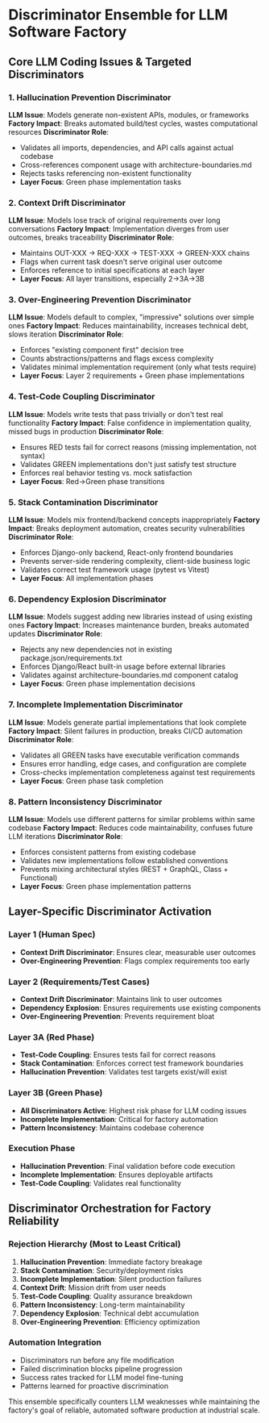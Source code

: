 # Discriminator Ensemble for LLM Software Factory

## Core LLM Coding Issues & Targeted Discriminators

### 1. **Hallucination Prevention Discriminator**
**LLM Issue**: Models generate non-existent APIs, modules, or frameworks
**Factory Impact**: Breaks automated build/test cycles, wastes computational resources
**Discriminator Role**:
- Validates all imports, dependencies, and API calls against actual codebase
- Cross-references component usage with architecture-boundaries.md
- Rejects tasks referencing non-existent functionality
- **Layer Focus**: Green phase implementation tasks

### 2. **Context Drift Discriminator**
**LLM Issue**: Models lose track of original requirements over long conversations
**Factory Impact**: Implementation diverges from user outcomes, breaks traceability
**Discriminator Role**:
- Maintains OUT-XXX → REQ-XXX → TEST-XXX → GREEN-XXX chains
- Flags when current task doesn't serve original user outcome
- Enforces reference to initial specifications at each layer
- **Layer Focus**: All layer transitions, especially 2→3A→3B

### 3. **Over-Engineering Prevention Discriminator**
**LLM Issue**: Models default to complex, "impressive" solutions over simple ones
**Factory Impact**: Reduces maintainability, increases technical debt, slows iteration
**Discriminator Role**:
- Enforces "existing component first" decision tree
- Counts abstractions/patterns and flags excess complexity
- Validates minimal implementation requirement (only what tests require)
- **Layer Focus**: Layer 2 requirements + Green phase implementations

### 4. **Test-Code Coupling Discriminator**
**LLM Issue**: Models write tests that pass trivially or don't test real functionality
**Factory Impact**: False confidence in implementation quality, missed bugs in production
**Discriminator Role**:
- Ensures RED tests fail for correct reasons (missing implementation, not syntax)
- Validates GREEN implementations don't just satisfy test structure
- Enforces real behavior testing vs. mock satisfaction
- **Layer Focus**: Red→Green phase transitions

### 5. **Stack Contamination Discriminator**
**LLM Issue**: Models mix frontend/backend concepts inappropriately
**Factory Impact**: Breaks deployment automation, creates security vulnerabilities
**Discriminator Role**:
- Enforces Django-only backend, React-only frontend boundaries
- Prevents server-side rendering complexity, client-side business logic
- Validates correct test framework usage (pytest vs Vitest)
- **Layer Focus**: All implementation phases

### 6. **Dependency Explosion Discriminator**
**LLM Issue**: Models suggest adding new libraries instead of using existing ones
**Factory Impact**: Increases maintenance burden, breaks automated updates
**Discriminator Role**:
- Rejects any new dependencies not in existing package.json/requirements.txt
- Enforces Django/React built-in usage before external libraries
- Validates against architecture-boundaries.md component catalog
- **Layer Focus**: Green phase implementation decisions

### 7. **Incomplete Implementation Discriminator**
**LLM Issue**: Models generate partial implementations that look complete
**Factory Impact**: Silent failures in production, breaks CI/CD automation
**Discriminator Role**:
- Validates all GREEN tasks have executable verification commands
- Ensures error handling, edge cases, and configuration are complete
- Cross-checks implementation completeness against test requirements
- **Layer Focus**: Green phase task completion

### 8. **Pattern Inconsistency Discriminator**
**LLM Issue**: Models use different patterns for similar problems within same codebase
**Factory Impact**: Reduces code maintainability, confuses future LLM iterations
**Discriminator Role**:
- Enforces consistent patterns from existing codebase
- Validates new implementations follow established conventions
- Prevents mixing architectural styles (REST + GraphQL, Class + Functional)
- **Layer Focus**: Green phase implementation patterns

## Layer-Specific Discriminator Activation

### **Layer 1 (Human Spec)**
- **Context Drift Discriminator**: Ensures clear, measurable user outcomes
- **Over-Engineering Prevention**: Flags complex requirements too early

### **Layer 2 (Requirements/Test Cases)**
- **Context Drift Discriminator**: Maintains link to user outcomes
- **Dependency Explosion**: Ensures requirements use existing components
- **Over-Engineering Prevention**: Prevents requirement bloat

### **Layer 3A (Red Phase)**
- **Test-Code Coupling**: Ensures tests fail for correct reasons
- **Stack Contamination**: Enforces correct test framework boundaries
- **Hallucination Prevention**: Validates test targets exist/will exist

### **Layer 3B (Green Phase)**
- **All Discriminators Active**: Highest risk phase for LLM coding issues
- **Incomplete Implementation**: Critical for factory automation
- **Pattern Inconsistency**: Maintains codebase coherence

### **Execution Phase**
- **Hallucination Prevention**: Final validation before code execution
- **Incomplete Implementation**: Ensures deployable artifacts
- **Test-Code Coupling**: Validates real functionality

## Discriminator Orchestration for Factory Reliability

### **Rejection Hierarchy** (Most to Least Critical)
1. **Hallucination Prevention**: Immediate factory breakage
2. **Stack Contamination**: Security/deployment risks
3. **Incomplete Implementation**: Silent production failures
4. **Context Drift**: Mission drift from user needs
5. **Test-Code Coupling**: Quality assurance breakdown
6. **Pattern Inconsistency**: Long-term maintainability
7. **Dependency Explosion**: Technical debt accumulation
8. **Over-Engineering Prevention**: Efficiency optimization

### **Automation Integration**
- Discriminators run before any file modification
- Failed discrimination blocks pipeline progression
- Success rates tracked for LLM model fine-tuning
- Patterns learned for proactive discrimination

This ensemble specifically counters LLM weaknesses while maintaining the factory's goal of reliable, automated software production at industrial scale.